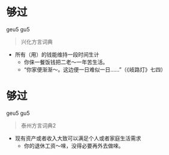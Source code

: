 # 够过
geu5 gu5
> 兴化方言词典
- 所有（用）的钱能维持一段时间生计
  - 你俫一餐饭钱把二老～一年苦生活。
  - “你家便渐渐～。这边便一日难似一日……”（《岐路灯》七四）


# 够过
geu5 gu5
> 泰州方言词典2
- 现有资产或者收入大致可以满足个人或者家庭生活需求
  - 你的退休工资～唻，没得必要再外去做唻。